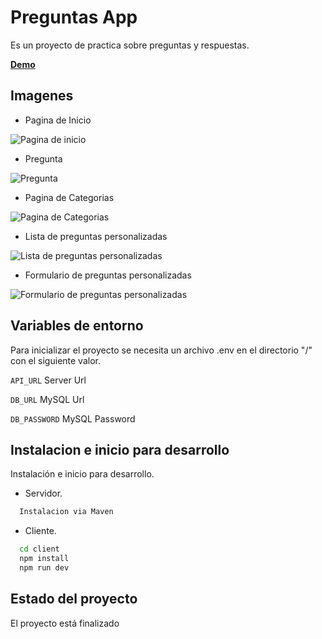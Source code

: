 
# Preguntas App

Es un proyecto de practica sobre preguntas y respuestas.

[**Demo**](https://energized-notebook-production.up.railway.app/)

## Imagenes

- Pagina de Inicio 

![Pagina de inicio](https://res.cloudinary.com/drifqbdtu/image/upload/v1686345722/Readme/Preguntas/inicioPreguntas_zilogg.png)

- Pregunta

![Pregunta](https://res.cloudinary.com/drifqbdtu/image/upload/v1686345722/Readme/Preguntas/preguntaPreguntas_bixsym.png)

- Pagina de Categorias

![Pagina de Categorias](https://res.cloudinary.com/drifqbdtu/image/upload/v1686345722/Readme/Preguntas/categoriasPreguntas_a2ucvd.png)

- Lista de preguntas personalizadas

![Lista de preguntas personalizadas](https://res.cloudinary.com/drifqbdtu/image/upload/v1686345722/Readme/Preguntas/ListaPReguntas_ptiom4.png)

- Formulario de preguntas personalizadas

![Formulario de preguntas personalizadas](https://res.cloudinary.com/drifqbdtu/image/upload/v1686345722/Readme/Preguntas/FormPreguntas_ktuflc.png)

## Variables de entorno

Para inicializar el proyecto se necesita un archivo .env en el directorio "/" con el siguiente valor.

`API_URL` Server Url

`DB_URL` MySQL Url

`DB_PASSWORD` MySQL Password

## Instalacion e inicio para desarrollo

Instalación e inicio para desarrollo.

- Servidor.

```bash
  Instalacion via Maven
```
- Cliente.

```bash
  cd client
  npm install
  npm run dev
```
## Estado del proyecto

El proyecto está finalizado


